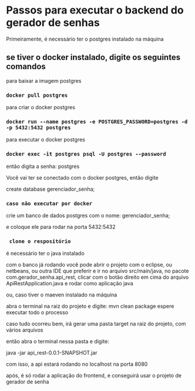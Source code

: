 # Passos para executar o backend do gerador de senhas

Primeiramente, é necessário ter o postgres instalado na máquina

## se tiver o docker instalado, digite os seguintes comandos

para baixar a imagem postgres

### `docker pull postgres  `

para criar o docker postgres

### `docker run --name postgres -e POSTGRES_PASSWORD=postgres -d -p 5432:5432 postgres`

para executar o docker postgres

### `docker exec -it postgres psql -U postgres --password`

então digita a senha: postgres

Você vai ter se conectado com o docker postgres, então digite

create database gerenciador_senha;

### `caso não executar por docker`

crie um banco de dados postgres com o nome: gerenciador_senha;

e coloque ele para rodar na porta 5432:5432


### ` clone o respositório`

é necessário ter o java instalado

com o banco já rodando
você pode abrir o projeto com o eclipse, ou netbeans, ou outra IDE que preferir
e ir no arquivo src/main/java, no pacote com.gerador_senha.api_rest, clicar com o botão
direito em cima do arquivo ApiRestApplication.java e rodar como aplicação java

ou, caso tiver o maeven instalado na máquina

abra o terminal na raiz do projeto e digite: mvn clean package
espere executar todo o processo

caso tudo ocorreu bem, irá gerar uma pasta target na raiz do projeto, com vários arquivos

então abra o terminal nessa pasta e digite:

java -jar api_rest-0.0.1-SNAPSHOT.jar

com isso, a api estará rodando no localhost na porta 8080

após, é só rodar a aplicação do frontend, e conseguirá usar o projeto de gerador de senha






